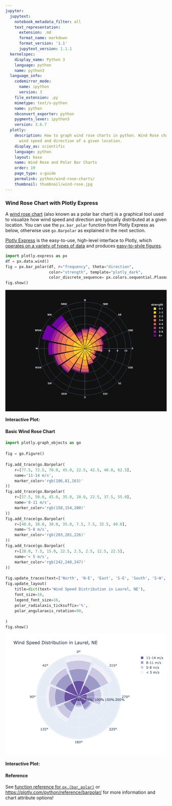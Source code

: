 ```yaml
---
jupyter:
  jupytext:
    notebook_metadata_filter: all
    text_representation:
      extension: .md
      format_name: markdown
      format_version: '1.1'
      jupytext_version: 1.1.1
  kernelspec:
    display_name: Python 3
    language: python
    name: python3
  language_info:
    codemirror_mode:
      name: ipython
      version: 3
    file_extension: .py
    mimetype: text/x-python
    name: python
    nbconvert_exporter: python
    pygments_lexer: ipython3
    version: 3.6.7
  plotly:
    description: How to graph wind rose charts in python. Wind Rose charts display
      wind speed and direction of a given location.
    display_as: scientific
    language: python
    layout: base
    name: Wind Rose and Polar Bar Charts
    order: 19
    page_type: u-guide
    permalink: python/wind-rose-charts/
    thumbnail: thumbnail/wind-rose.jpg
---
```


### Wind Rose Chart with Plotly Express

A [wind rose chart](https://en.wikipedia.org/wiki/Wind_rose) (also known as a polar bar chart) is a graphical tool used to visualize how wind speed and direction are typically distributed at a given location. You can use the `px.bar_polar` function from Plotly Express as below, otherwise use `go.Barpolar` as explained in the next section.

[Plotly Express](/python/plotly-express/) is the easy-to-use, high-level interface to Plotly, which [operates on a variety of types of data](/python/px-arguments/) and produces [easy-to-style figures](/python/styling-plotly-express/).

```python
import plotly.express as px
df = px.data.wind()
fig = px.bar_polar(df, r="frequency", theta="direction",
                   color="strength", template="plotly_dark",
                   color_discrete_sequence= px.colors.sequential.Plasma_r)
fig.show()
```

![Generated Plot](./wind-rose-charts_1.png)

**Interactive Plot:**

<div>                        <script type="text/javascript">window.PlotlyConfig = {MathJaxConfig: 'local'};</script>
        <script charset="utf-8" src="https://cdn.plot.ly/plotly-3.1.0.min.js" integrity="sha256-Ei4740bWZhaUTQuD6q9yQlgVCMPBz6CZWhevDYPv93A=" crossorigin="anonymous"></script>                <div id="plotly-div-1" class="plotly-graph-div" style="height:100%; width:100%;"></div>            <script type="text/javascript">                window.PLOTLYENV=window.PLOTLYENV || {};                                if (document.getElementById("plotly-div-1")) {                    Plotly.newPlot(                        "plotly-div-1",                        [{"hovertemplate":"strength=0-1\u003cbr\u003efrequency=%{r}\u003cbr\u003edirection=%{theta}\u003cextra\u003e\u003c\u002fextra\u003e","legendgroup":"0-1","marker":{"color":"#f0f921","pattern":{"shape":""}},"name":"0-1","r":{"dtype":"f8","bdata":"AAAAAAAA4D8zMzMzMzPjPwAAAAAAAOA\u002fmpmZmZmZ2T+amZmZmZnZPzMzMzMzM9M\u002fmpmZmZmZ2T+amZmZmZnZPzMzMzMzM+M\u002fmpmZmZmZ2T8AAAAAAADgPzMzMzMzM+M\u002fMzMzMzMz4z8AAAAAAADgP5qZmZmZmdk\u002fmpmZmZmZuT8="},"showlegend":true,"subplot":"polar","theta":["N","NNE","NE","ENE","E","ESE","SE","SSE","S","SSW","SW","WSW","W","WNW","NW","NNW"],"type":"barpolar"},{"hovertemplate":"strength=1-2\u003cbr\u003efrequency=%{r}\u003cbr\u003edirection=%{theta}\u003cextra\u003e\u003c\u002fextra\u003e","legendgroup":"1-2","marker":{"color":"#fdca26","pattern":{"shape":""}},"name":"1-2","r":{"dtype":"f8","bdata":"mpmZmZmZ+T\u002fNzMzMzMz8PwAAAAAAAPg\u002fmpmZmZmZ+T+amZmZmZn5PzMzMzMzM\u002fM\u002fAAAAAAAA+D8zMzMzMzP7P5qZmZmZmQFAAAAAAAAAAEBmZmZmZmYCQDMzMzMzMwNAZmZmZmZmAkDNzMzMzMwEQGZmZmZmZgJAmpmZmZmZ6T8="},"showlegend":true,"subplot":"polar","theta":["N","NNE","NE","ENE","E","ESE","SE","SSE","S","SSW","SW","WSW","W","WNW","NW","NNW"],"type":"barpolar"},{"hovertemplate":"strength=2-3\u003cbr\u003efrequency=%{r}\u003cbr\u003edirection=%{theta}\u003cextra\u003e\u003c\u002fextra\u003e","legendgroup":"2-3","marker":{"color":"#fb9f3a","pattern":{"shape":""}},"name":"2-3","r":{"dtype":"f8","bdata":"zczMzMzM7D\u002fNzMzMzMz0P5qZmZmZmfk\u002fzczMzMzM7D8AAAAAAADwPzMzMzMzM+M\u002fMzMzMzMz4z\u002fNzMzMzMzsP2ZmZmZmZvY\u002fMzMzMzMz+z9mZmZmZmb+P5qZmZmZmQFAzczMzMzM\u002fD8zMzMzMzP7P83MzMzMzPw\u002fmpmZmZmZ6T8="},"showlegend":true,"subplot":"polar","theta":["N","NNE","NE","ENE","E","ESE","SE","SSE","S","SSW","SW","WSW","W","WNW","NW","NNW"],"type":"barpolar"},{"hovertemplate":"strength=3-4\u003cbr\u003efrequency=%{r}\u003cbr\u003edirection=%{theta}\u003cextra\u003e\u003c\u002fextra\u003e","legendgroup":"3-4","marker":{"color":"#ed7953","pattern":{"shape":""}},"name":"3-4","r":{"dtype":"f8","bdata":"zczMzMzM7D+amZmZmZnpPzMzMzMzM\u002fM\u002fAAAAAAAA8D+amZmZmZnpP5qZmZmZmdk\u002fAAAAAAAA4D8AAAAAAADgP5qZmZmZmek\u002fzczMzMzM7D\u002fNzMzMzMz0P5qZmZmZmfE\u002fMzMzMzMz8z8zMzMzMzPzP83MzMzMzPQ\u002fAAAAAAAA8D8="},"showlegend":true,"subplot":"polar","theta":["N","NNE","NE","ENE","E","ESE","SE","SSE","S","SSW","SW","WSW","W","WNW","NW","NNW"],"type":"barpolar"},{"hovertemplate":"strength=4-4\u003cbr\u003efrequency=%{r}\u003cbr\u003edirection=%{theta}\u003cextra\u003e\u003c\u002fextra\u003e","legendgroup":"4-4","marker":{"color":"#d8576b","pattern":{"shape":""}},"name":"4-4","r":{"dtype":"f8","bdata":"mpmZmZmZ2T8AAAAAAADgPzMzMzMzM\u002fM\u002fAAAAAAAA4D+amZmZmZnZP5qZmZmZmck\u002fmpmZmZmZ2T+amZmZmZnZP2ZmZmZmZuY\u002fMzMzMzMz4z9mZmZmZmbmP5qZmZmZmek\u002fzczMzMzM7D8AAAAAAADwPwAAAAAAAPA\u002fZmZmZmZm5j8="},"showlegend":true,"subplot":"polar","theta":["N","NNE","NE","ENE","E","ESE","SE","SSE","S","SSW","SW","WSW","W","WNW","NW","NNW"],"type":"barpolar"},{"hovertemplate":"strength=4-5\u003cbr\u003efrequency=%{r}\u003cbr\u003edirection=%{theta}\u003cextra\u003e\u003c\u002fextra\u003e","legendgroup":"4-5","marker":{"color":"#bd3786","pattern":{"shape":""}},"name":"4-5","r":{"dtype":"f8","bdata":"MzMzMzMz0z8zMzMzMzPTPzMzMzMzM+M\u002fmpmZmZmZyT+amZmZmZm5P5qZmZmZmbk\u002fmpmZmZmZqT+amZmZmZm5P5qZmZmZmbk\u002fmpmZmZmZyT8zMzMzMzPTP5qZmZmZmdk\u002fzczMzMzM7D\u002fNzMzMzMzsP83MzMzMzOw\u002fMzMzMzMz0z8="},"showlegend":true,"subplot":"polar","theta":["N","NNE","NE","ENE","E","ESE","SE","SSE","S","SSW","SW","WSW","W","WNW","NW","NNW"],"type":"barpolar"},{"hovertemplate":"strength=5-6\u003cbr\u003efrequency=%{r}\u003cbr\u003edirection=%{theta}\u003cextra\u003e\u003c\u002fextra\u003e","legendgroup":"5-6","marker":{"color":"#9c179e","pattern":{"shape":""}},"name":"5-6","r":{"dtype":"f8","bdata":"mpmZmZmZyT+amZmZmZm5P5qZmZmZmbk\u002fmpmZmZmZuT+amZmZmZm5P5qZmZmZmbk\u002fmpmZmZmZqT+amZmZmZmpP5qZmZmZmbk\u002fmpmZmZmZqT+amZmZmZnJP5qZmZmZmck\u002fmpmZmZmZ2T9mZmZmZmbmP2ZmZmZmZuY\u002fmpmZmZmZ2T8="},"showlegend":true,"subplot":"polar","theta":["N","NNE","NE","ENE","E","ESE","SE","SSE","S","SSW","SW","WSW","W","WNW","NW","NNW"],"type":"barpolar"},{"hovertemplate":"strength=6+\u003cbr\u003efrequency=%{r}\u003cbr\u003edirection=%{theta}\u003cextra\u003e\u003c\u002fextra\u003e","legendgroup":"6+","marker":{"color":"#7201a8","pattern":{"shape":""}},"name":"6+","r":{"dtype":"f8","bdata":"mpmZmZmZuT+amZmZmZm5P5qZmZmZmbk\u002fmpmZmZmZuT+amZmZmZm5P5qZmZmZmak\u002fmpmZmZmZqT+amZmZmZmpP5qZmZmZmak\u002fmpmZmZmZuT+amZmZmZm5P5qZmZmZmbk\u002fzczMzMzM7D+amZmZmZkBQAAAAAAAAPg\u002fmpmZmZmZyT8="},"showlegend":true,"subplot":"polar","theta":["N","NNE","NE","ENE","E","ESE","SE","SSE","S","SSW","SW","WSW","W","WNW","NW","NNW"],"type":"barpolar"}],                        {"template":{"data":{"barpolar":[{"marker":{"line":{"color":"rgb(17,17,17)","width":0.5},"pattern":{"fillmode":"overlay","size":10,"solidity":0.2}},"type":"barpolar"}],"bar":[{"error_x":{"color":"#f2f5fa"},"error_y":{"color":"#f2f5fa"},"marker":{"line":{"color":"rgb(17,17,17)","width":0.5},"pattern":{"fillmode":"overlay","size":10,"solidity":0.2}},"type":"bar"}],"carpet":[{"aaxis":{"endlinecolor":"#A2B1C6","gridcolor":"#506784","linecolor":"#506784","minorgridcolor":"#506784","startlinecolor":"#A2B1C6"},"baxis":{"endlinecolor":"#A2B1C6","gridcolor":"#506784","linecolor":"#506784","minorgridcolor":"#506784","startlinecolor":"#A2B1C6"},"type":"carpet"}],"choropleth":[{"colorbar":{"outlinewidth":0,"ticks":""},"type":"choropleth"}],"contourcarpet":[{"colorbar":{"outlinewidth":0,"ticks":""},"type":"contourcarpet"}],"contour":[{"colorbar":{"outlinewidth":0,"ticks":""},"colorscale":[[0.0,"#0d0887"],[0.1111111111111111,"#46039f"],[0.2222222222222222,"#7201a8"],[0.3333333333333333,"#9c179e"],[0.4444444444444444,"#bd3786"],[0.5555555555555556,"#d8576b"],[0.6666666666666666,"#ed7953"],[0.7777777777777778,"#fb9f3a"],[0.8888888888888888,"#fdca26"],[1.0,"#f0f921"]],"type":"contour"}],"heatmap":[{"colorbar":{"outlinewidth":0,"ticks":""},"colorscale":[[0.0,"#0d0887"],[0.1111111111111111,"#46039f"],[0.2222222222222222,"#7201a8"],[0.3333333333333333,"#9c179e"],[0.4444444444444444,"#bd3786"],[0.5555555555555556,"#d8576b"],[0.6666666666666666,"#ed7953"],[0.7777777777777778,"#fb9f3a"],[0.8888888888888888,"#fdca26"],[1.0,"#f0f921"]],"type":"heatmap"}],"histogram2dcontour":[{"colorbar":{"outlinewidth":0,"ticks":""},"colorscale":[[0.0,"#0d0887"],[0.1111111111111111,"#46039f"],[0.2222222222222222,"#7201a8"],[0.3333333333333333,"#9c179e"],[0.4444444444444444,"#bd3786"],[0.5555555555555556,"#d8576b"],[0.6666666666666666,"#ed7953"],[0.7777777777777778,"#fb9f3a"],[0.8888888888888888,"#fdca26"],[1.0,"#f0f921"]],"type":"histogram2dcontour"}],"histogram2d":[{"colorbar":{"outlinewidth":0,"ticks":""},"colorscale":[[0.0,"#0d0887"],[0.1111111111111111,"#46039f"],[0.2222222222222222,"#7201a8"],[0.3333333333333333,"#9c179e"],[0.4444444444444444,"#bd3786"],[0.5555555555555556,"#d8576b"],[0.6666666666666666,"#ed7953"],[0.7777777777777778,"#fb9f3a"],[0.8888888888888888,"#fdca26"],[1.0,"#f0f921"]],"type":"histogram2d"}],"histogram":[{"marker":{"pattern":{"fillmode":"overlay","size":10,"solidity":0.2}},"type":"histogram"}],"mesh3d":[{"colorbar":{"outlinewidth":0,"ticks":""},"type":"mesh3d"}],"parcoords":[{"line":{"colorbar":{"outlinewidth":0,"ticks":""}},"type":"parcoords"}],"pie":[{"automargin":true,"type":"pie"}],"scatter3d":[{"line":{"colorbar":{"outlinewidth":0,"ticks":""}},"marker":{"colorbar":{"outlinewidth":0,"ticks":""}},"type":"scatter3d"}],"scattercarpet":[{"marker":{"colorbar":{"outlinewidth":0,"ticks":""}},"type":"scattercarpet"}],"scattergeo":[{"marker":{"colorbar":{"outlinewidth":0,"ticks":""}},"type":"scattergeo"}],"scattergl":[{"marker":{"line":{"color":"#283442"}},"type":"scattergl"}],"scattermapbox":[{"marker":{"colorbar":{"outlinewidth":0,"ticks":""}},"type":"scattermapbox"}],"scattermap":[{"marker":{"colorbar":{"outlinewidth":0,"ticks":""}},"type":"scattermap"}],"scatterpolargl":[{"marker":{"colorbar":{"outlinewidth":0,"ticks":""}},"type":"scatterpolargl"}],"scatterpolar":[{"marker":{"colorbar":{"outlinewidth":0,"ticks":""}},"type":"scatterpolar"}],"scatter":[{"marker":{"line":{"color":"#283442"}},"type":"scatter"}],"scatterternary":[{"marker":{"colorbar":{"outlinewidth":0,"ticks":""}},"type":"scatterternary"}],"surface":[{"colorbar":{"outlinewidth":0,"ticks":""},"colorscale":[[0.0,"#0d0887"],[0.1111111111111111,"#46039f"],[0.2222222222222222,"#7201a8"],[0.3333333333333333,"#9c179e"],[0.4444444444444444,"#bd3786"],[0.5555555555555556,"#d8576b"],[0.6666666666666666,"#ed7953"],[0.7777777777777778,"#fb9f3a"],[0.8888888888888888,"#fdca26"],[1.0,"#f0f921"]],"type":"surface"}],"table":[{"cells":{"fill":{"color":"#506784"},"line":{"color":"rgb(17,17,17)"}},"header":{"fill":{"color":"#2a3f5f"},"line":{"color":"rgb(17,17,17)"}},"type":"table"}]},"layout":{"annotationdefaults":{"arrowcolor":"#f2f5fa","arrowhead":0,"arrowwidth":1},"autotypenumbers":"strict","coloraxis":{"colorbar":{"outlinewidth":0,"ticks":""}},"colorscale":{"diverging":[[0,"#8e0152"],[0.1,"#c51b7d"],[0.2,"#de77ae"],[0.3,"#f1b6da"],[0.4,"#fde0ef"],[0.5,"#f7f7f7"],[0.6,"#e6f5d0"],[0.7,"#b8e186"],[0.8,"#7fbc41"],[0.9,"#4d9221"],[1,"#276419"]],"sequential":[[0.0,"#0d0887"],[0.1111111111111111,"#46039f"],[0.2222222222222222,"#7201a8"],[0.3333333333333333,"#9c179e"],[0.4444444444444444,"#bd3786"],[0.5555555555555556,"#d8576b"],[0.6666666666666666,"#ed7953"],[0.7777777777777778,"#fb9f3a"],[0.8888888888888888,"#fdca26"],[1.0,"#f0f921"]],"sequentialminus":[[0.0,"#0d0887"],[0.1111111111111111,"#46039f"],[0.2222222222222222,"#7201a8"],[0.3333333333333333,"#9c179e"],[0.4444444444444444,"#bd3786"],[0.5555555555555556,"#d8576b"],[0.6666666666666666,"#ed7953"],[0.7777777777777778,"#fb9f3a"],[0.8888888888888888,"#fdca26"],[1.0,"#f0f921"]]},"colorway":["#636efa","#EF553B","#00cc96","#ab63fa","#FFA15A","#19d3f3","#FF6692","#B6E880","#FF97FF","#FECB52"],"font":{"color":"#f2f5fa"},"geo":{"bgcolor":"rgb(17,17,17)","lakecolor":"rgb(17,17,17)","landcolor":"rgb(17,17,17)","showlakes":true,"showland":true,"subunitcolor":"#506784"},"hoverlabel":{"align":"left"},"hovermode":"closest","mapbox":{"style":"dark"},"paper_bgcolor":"rgb(17,17,17)","plot_bgcolor":"rgb(17,17,17)","polar":{"angularaxis":{"gridcolor":"#506784","linecolor":"#506784","ticks":""},"bgcolor":"rgb(17,17,17)","radialaxis":{"gridcolor":"#506784","linecolor":"#506784","ticks":""}},"scene":{"xaxis":{"backgroundcolor":"rgb(17,17,17)","gridcolor":"#506784","gridwidth":2,"linecolor":"#506784","showbackground":true,"ticks":"","zerolinecolor":"#C8D4E3"},"yaxis":{"backgroundcolor":"rgb(17,17,17)","gridcolor":"#506784","gridwidth":2,"linecolor":"#506784","showbackground":true,"ticks":"","zerolinecolor":"#C8D4E3"},"zaxis":{"backgroundcolor":"rgb(17,17,17)","gridcolor":"#506784","gridwidth":2,"linecolor":"#506784","showbackground":true,"ticks":"","zerolinecolor":"#C8D4E3"}},"shapedefaults":{"line":{"color":"#f2f5fa"}},"sliderdefaults":{"bgcolor":"#C8D4E3","bordercolor":"rgb(17,17,17)","borderwidth":1,"tickwidth":0},"ternary":{"aaxis":{"gridcolor":"#506784","linecolor":"#506784","ticks":""},"baxis":{"gridcolor":"#506784","linecolor":"#506784","ticks":""},"bgcolor":"rgb(17,17,17)","caxis":{"gridcolor":"#506784","linecolor":"#506784","ticks":""}},"title":{"x":0.05},"updatemenudefaults":{"bgcolor":"#506784","borderwidth":0},"xaxis":{"automargin":true,"gridcolor":"#283442","linecolor":"#506784","ticks":"","title":{"standoff":15},"zerolinecolor":"#283442","zerolinewidth":2},"yaxis":{"automargin":true,"gridcolor":"#283442","linecolor":"#506784","ticks":"","title":{"standoff":15},"zerolinecolor":"#283442","zerolinewidth":2}}},"polar":{"domain":{"x":[0.0,1.0],"y":[0.0,1.0]},"angularaxis":{"direction":"clockwise","rotation":90}},"legend":{"title":{"text":"strength"},"tracegroupgap":0},"margin":{"t":60},"barmode":"relative"},                        {"responsive": true}                    )                };            </script>        </div>

#### Basic Wind Rose Chart

```python
import plotly.graph_objects as go

fig = go.Figure()

fig.add_trace(go.Barpolar(
    r=[77.5, 72.5, 70.0, 45.0, 22.5, 42.5, 40.0, 62.5],
    name='11-14 m/s',
    marker_color='rgb(106,81,163)'
))
fig.add_trace(go.Barpolar(
    r=[57.5, 50.0, 45.0, 35.0, 20.0, 22.5, 37.5, 55.0],
    name='8-11 m/s',
    marker_color='rgb(158,154,200)'
))
fig.add_trace(go.Barpolar(
    r=[40.0, 30.0, 30.0, 35.0, 7.5, 7.5, 32.5, 40.0],
    name='5-8 m/s',
    marker_color='rgb(203,201,226)'
))
fig.add_trace(go.Barpolar(
    r=[20.0, 7.5, 15.0, 22.5, 2.5, 2.5, 12.5, 22.5],
    name='< 5 m/s',
    marker_color='rgb(242,240,247)'
))

fig.update_traces(text=['North', 'N-E', 'East', 'S-E', 'South', 'S-W', 'West', 'N-W'])
fig.update_layout(
    title=dict(text='Wind Speed Distribution in Laurel, NE'),
    font_size=16,
    legend_font_size=16,
    polar_radialaxis_ticksuffix='%',
    polar_angularaxis_rotation=90,

)
fig.show()
```

![Generated Plot](./wind-rose-charts_2.png)

**Interactive Plot:**

<div>                        <script type="text/javascript">window.PlotlyConfig = {MathJaxConfig: 'local'};</script>
        <script charset="utf-8" src="https://cdn.plot.ly/plotly-3.1.0.min.js" integrity="sha256-Ei4740bWZhaUTQuD6q9yQlgVCMPBz6CZWhevDYPv93A=" crossorigin="anonymous"></script>                <div id="plotly-div-2" class="plotly-graph-div" style="height:100%; width:100%;"></div>            <script type="text/javascript">                window.PLOTLYENV=window.PLOTLYENV || {};                                if (document.getElementById("plotly-div-2")) {                    Plotly.newPlot(                        "plotly-div-2",                        [{"marker":{"color":"rgb(106,81,163)"},"name":"11-14 m\u002fs","r":[77.5,72.5,70.0,45.0,22.5,42.5,40.0,62.5],"type":"barpolar","text":["North","N-E","East","S-E","South","S-W","West","N-W"]},{"marker":{"color":"rgb(158,154,200)"},"name":"8-11 m\u002fs","r":[57.5,50.0,45.0,35.0,20.0,22.5,37.5,55.0],"type":"barpolar","text":["North","N-E","East","S-E","South","S-W","West","N-W"]},{"marker":{"color":"rgb(203,201,226)"},"name":"5-8 m\u002fs","r":[40.0,30.0,30.0,35.0,7.5,7.5,32.5,40.0],"type":"barpolar","text":["North","N-E","East","S-E","South","S-W","West","N-W"]},{"marker":{"color":"rgb(242,240,247)"},"name":"\u003c 5 m\u002fs","r":[20.0,7.5,15.0,22.5,2.5,2.5,12.5,22.5],"type":"barpolar","text":["North","N-E","East","S-E","South","S-W","West","N-W"]}],                        {"template":{"data":{"histogram2dcontour":[{"type":"histogram2dcontour","colorbar":{"outlinewidth":0,"ticks":""},"colorscale":[[0.0,"#0d0887"],[0.1111111111111111,"#46039f"],[0.2222222222222222,"#7201a8"],[0.3333333333333333,"#9c179e"],[0.4444444444444444,"#bd3786"],[0.5555555555555556,"#d8576b"],[0.6666666666666666,"#ed7953"],[0.7777777777777778,"#fb9f3a"],[0.8888888888888888,"#fdca26"],[1.0,"#f0f921"]]}],"choropleth":[{"type":"choropleth","colorbar":{"outlinewidth":0,"ticks":""}}],"histogram2d":[{"type":"histogram2d","colorbar":{"outlinewidth":0,"ticks":""},"colorscale":[[0.0,"#0d0887"],[0.1111111111111111,"#46039f"],[0.2222222222222222,"#7201a8"],[0.3333333333333333,"#9c179e"],[0.4444444444444444,"#bd3786"],[0.5555555555555556,"#d8576b"],[0.6666666666666666,"#ed7953"],[0.7777777777777778,"#fb9f3a"],[0.8888888888888888,"#fdca26"],[1.0,"#f0f921"]]}],"heatmap":[{"type":"heatmap","colorbar":{"outlinewidth":0,"ticks":""},"colorscale":[[0.0,"#0d0887"],[0.1111111111111111,"#46039f"],[0.2222222222222222,"#7201a8"],[0.3333333333333333,"#9c179e"],[0.4444444444444444,"#bd3786"],[0.5555555555555556,"#d8576b"],[0.6666666666666666,"#ed7953"],[0.7777777777777778,"#fb9f3a"],[0.8888888888888888,"#fdca26"],[1.0,"#f0f921"]]}],"contourcarpet":[{"type":"contourcarpet","colorbar":{"outlinewidth":0,"ticks":""}}],"contour":[{"type":"contour","colorbar":{"outlinewidth":0,"ticks":""},"colorscale":[[0.0,"#0d0887"],[0.1111111111111111,"#46039f"],[0.2222222222222222,"#7201a8"],[0.3333333333333333,"#9c179e"],[0.4444444444444444,"#bd3786"],[0.5555555555555556,"#d8576b"],[0.6666666666666666,"#ed7953"],[0.7777777777777778,"#fb9f3a"],[0.8888888888888888,"#fdca26"],[1.0,"#f0f921"]]}],"surface":[{"type":"surface","colorbar":{"outlinewidth":0,"ticks":""},"colorscale":[[0.0,"#0d0887"],[0.1111111111111111,"#46039f"],[0.2222222222222222,"#7201a8"],[0.3333333333333333,"#9c179e"],[0.4444444444444444,"#bd3786"],[0.5555555555555556,"#d8576b"],[0.6666666666666666,"#ed7953"],[0.7777777777777778,"#fb9f3a"],[0.8888888888888888,"#fdca26"],[1.0,"#f0f921"]]}],"mesh3d":[{"type":"mesh3d","colorbar":{"outlinewidth":0,"ticks":""}}],"scatter":[{"fillpattern":{"fillmode":"overlay","size":10,"solidity":0.2},"type":"scatter"}],"parcoords":[{"type":"parcoords","line":{"colorbar":{"outlinewidth":0,"ticks":""}}}],"scatterpolargl":[{"type":"scatterpolargl","marker":{"colorbar":{"outlinewidth":0,"ticks":""}}}],"bar":[{"error_x":{"color":"#2a3f5f"},"error_y":{"color":"#2a3f5f"},"marker":{"line":{"color":"#E5ECF6","width":0.5},"pattern":{"fillmode":"overlay","size":10,"solidity":0.2}},"type":"bar"}],"scattergeo":[{"type":"scattergeo","marker":{"colorbar":{"outlinewidth":0,"ticks":""}}}],"scatterpolar":[{"type":"scatterpolar","marker":{"colorbar":{"outlinewidth":0,"ticks":""}}}],"histogram":[{"marker":{"pattern":{"fillmode":"overlay","size":10,"solidity":0.2}},"type":"histogram"}],"scattergl":[{"type":"scattergl","marker":{"colorbar":{"outlinewidth":0,"ticks":""}}}],"scatter3d":[{"type":"scatter3d","line":{"colorbar":{"outlinewidth":0,"ticks":""}},"marker":{"colorbar":{"outlinewidth":0,"ticks":""}}}],"scattermap":[{"type":"scattermap","marker":{"colorbar":{"outlinewidth":0,"ticks":""}}}],"scattermapbox":[{"type":"scattermapbox","marker":{"colorbar":{"outlinewidth":0,"ticks":""}}}],"scatterternary":[{"type":"scatterternary","marker":{"colorbar":{"outlinewidth":0,"ticks":""}}}],"scattercarpet":[{"type":"scattercarpet","marker":{"colorbar":{"outlinewidth":0,"ticks":""}}}],"carpet":[{"aaxis":{"endlinecolor":"#2a3f5f","gridcolor":"white","linecolor":"white","minorgridcolor":"white","startlinecolor":"#2a3f5f"},"baxis":{"endlinecolor":"#2a3f5f","gridcolor":"white","linecolor":"white","minorgridcolor":"white","startlinecolor":"#2a3f5f"},"type":"carpet"}],"table":[{"cells":{"fill":{"color":"#EBF0F8"},"line":{"color":"white"}},"header":{"fill":{"color":"#C8D4E3"},"line":{"color":"white"}},"type":"table"}],"barpolar":[{"marker":{"line":{"color":"#E5ECF6","width":0.5},"pattern":{"fillmode":"overlay","size":10,"solidity":0.2}},"type":"barpolar"}],"pie":[{"automargin":true,"type":"pie"}]},"layout":{"autotypenumbers":"strict","colorway":["#636efa","#EF553B","#00cc96","#ab63fa","#FFA15A","#19d3f3","#FF6692","#B6E880","#FF97FF","#FECB52"],"font":{"color":"#2a3f5f"},"hovermode":"closest","hoverlabel":{"align":"left"},"paper_bgcolor":"white","plot_bgcolor":"#E5ECF6","polar":{"bgcolor":"#E5ECF6","angularaxis":{"gridcolor":"white","linecolor":"white","ticks":""},"radialaxis":{"gridcolor":"white","linecolor":"white","ticks":""}},"ternary":{"bgcolor":"#E5ECF6","aaxis":{"gridcolor":"white","linecolor":"white","ticks":""},"baxis":{"gridcolor":"white","linecolor":"white","ticks":""},"caxis":{"gridcolor":"white","linecolor":"white","ticks":""}},"coloraxis":{"colorbar":{"outlinewidth":0,"ticks":""}},"colorscale":{"sequential":[[0.0,"#0d0887"],[0.1111111111111111,"#46039f"],[0.2222222222222222,"#7201a8"],[0.3333333333333333,"#9c179e"],[0.4444444444444444,"#bd3786"],[0.5555555555555556,"#d8576b"],[0.6666666666666666,"#ed7953"],[0.7777777777777778,"#fb9f3a"],[0.8888888888888888,"#fdca26"],[1.0,"#f0f921"]],"sequentialminus":[[0.0,"#0d0887"],[0.1111111111111111,"#46039f"],[0.2222222222222222,"#7201a8"],[0.3333333333333333,"#9c179e"],[0.4444444444444444,"#bd3786"],[0.5555555555555556,"#d8576b"],[0.6666666666666666,"#ed7953"],[0.7777777777777778,"#fb9f3a"],[0.8888888888888888,"#fdca26"],[1.0,"#f0f921"]],"diverging":[[0,"#8e0152"],[0.1,"#c51b7d"],[0.2,"#de77ae"],[0.3,"#f1b6da"],[0.4,"#fde0ef"],[0.5,"#f7f7f7"],[0.6,"#e6f5d0"],[0.7,"#b8e186"],[0.8,"#7fbc41"],[0.9,"#4d9221"],[1,"#276419"]]},"xaxis":{"gridcolor":"white","linecolor":"white","ticks":"","title":{"standoff":15},"zerolinecolor":"white","automargin":true,"zerolinewidth":2},"yaxis":{"gridcolor":"white","linecolor":"white","ticks":"","title":{"standoff":15},"zerolinecolor":"white","automargin":true,"zerolinewidth":2},"scene":{"xaxis":{"backgroundcolor":"#E5ECF6","gridcolor":"white","linecolor":"white","showbackground":true,"ticks":"","zerolinecolor":"white","gridwidth":2},"yaxis":{"backgroundcolor":"#E5ECF6","gridcolor":"white","linecolor":"white","showbackground":true,"ticks":"","zerolinecolor":"white","gridwidth":2},"zaxis":{"backgroundcolor":"#E5ECF6","gridcolor":"white","linecolor":"white","showbackground":true,"ticks":"","zerolinecolor":"white","gridwidth":2}},"shapedefaults":{"line":{"color":"#2a3f5f"}},"annotationdefaults":{"arrowcolor":"#2a3f5f","arrowhead":0,"arrowwidth":1},"geo":{"bgcolor":"white","landcolor":"#E5ECF6","subunitcolor":"white","showland":true,"showlakes":true,"lakecolor":"white"},"title":{"x":0.05},"mapbox":{"style":"light"}}},"title":{"text":"Wind Speed Distribution in Laurel, NE"},"font":{"size":16},"legend":{"font":{"size":16}},"polar":{"radialaxis":{"ticksuffix":"%"},"angularaxis":{"rotation":90}}},                        {"responsive": true}                    )                };            </script>        </div>

#### Reference

See [function reference for `px.(bar_polar)`](https://plotly.com/python-api-reference/generated/plotly.express.bar_polar) or https://plotly.com/python/reference/barpolar/ for more information and chart attribute options!
